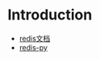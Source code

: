# Introduction
- [redis文档](redisdoc.com/index.html)
- [redis-py](https://redis-py.readthedocs.io/en/latest/)

